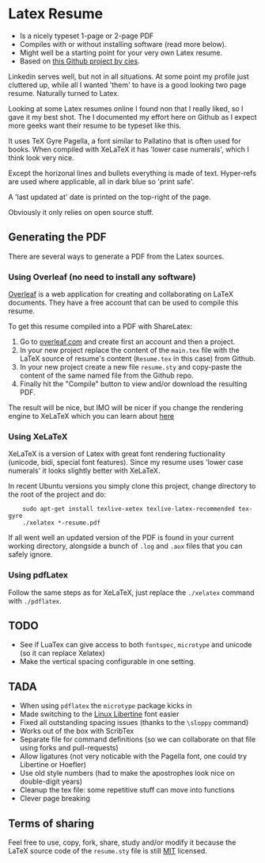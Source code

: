 # Latex Resume

* Is a nicely typeset 1-page or 2-page PDF
* Compiles with or without installing software (read more below).
* Might well be a starting point for your very own Latex resume.
* Based on [this Github project by cies](https://github.com/cies/resume).

Linkedin serves well, but not in all situations.  At some point my profile
just cluttered up, while all I wanted 'them' to have is a good looking
two page resume.  Naturally turned to Latex.

Looking at some Latex resumes online I found non that I really liked, so
I gave it my best shot.  The I documented my effort here on Github as I
expect more geeks want their resume to be typeset like this.

It uses TeX Gyre Pagella, a font similar to Pallatino that is often used for
books.  When compiled with XeLaTeX it has 'lower case numerals', which I
think look very nice.

Except the horizonal lines and bullets everything is made of text.
Hyper-refs are used where applicable, all in dark blue so 'print safe'.

A 'last updated at' date is printed on the top-right of the page.

Obviously it only relies on open source stuff.

## Generating the PDF

There are several ways to generate a PDF from the Latex sources.

### Using Overleaf (no need to install any software)

[Overleaf](https://www.overleaf.com/) is a web application for creating
and collaborating on LaTeX documents.  They have a free account that
can be used to compile this resume.

To get this resume compiled into a PDF with ShareLatex:

  1. Go to [overleaf.com](Overleaf) and create first an account and then a project.
  2. In your new project replace the content of the `main.tex` file with the LaTeX source of resume's content (`Resume.tex` in this case) from Github.
  3. In your new project create a new file `resume.sty` and copy-paste
     the content of the same named file from the Github repo.
  4. Finally hit the "Compile" button to view and/or download the resulting PDF.

The result will be nice, but IMO will be nicer if you change the
rendering engine to XeLaTeX which you can learn about [here](https://www.overleaf.com/learn/how-to/Changing_compiler)

### Using XeLaTeX

XeLaTeX is a version of Latex with great font rendering fuctionality (unicode, bidi,
special font features).  Since my resume uses 'lower case numerals' it
looks slightly better with XeLaTeX.

In recent Ubuntu versions you simply clone this project, change
directory to the root of the project and do:

        sudo apt-get install texlive-xetex texlive-latex-recommended tex-gyre
        ./xelatex *-resume.pdf

If all went well an updated version of the PDF is found in your current
working directory, alongside a bunch of `.log` and `.aux` files that
you can safely ignore.

### Using pdfLatex

Follow the same steps as for XeLaTeX, just replace the `./xelatex`
command with `./pdflatex`.

## TODO

* See if LuaTex can give access to both `fontspec`, `microtype` and unicode (so it can replace Xelatex)
* Make the vertical spacing configurable in one setting.

## TADA

* When using `pdflatex` the `microtype` package kicks in
* Made switching to the [Linux Libertine](http://www.linuxlibertine.org) font easier
* Fixed all outstanding spacing issues (thanks to the `\sloppy` command)
* Works out of the box with ScribTex
* Separate file for command definitions (so we can collaborate on that file using forks and pull-requests)
* Allow ligatures (not very noticable with the Pagella font, one could try Libertine or Hoefler)
* Use old style numbers (had to make the apostrophes look nice on double-digit years)
* Cleanup the tex file: some repetitive stuff can move into functions
* Clever page breaking

## Terms of sharing

Feel free to use, copy, fork, share, study and/or modify it because the LaTeX source code of the `resume.sty` file is still [MIT](http://en.wikipedia.org/wiki/MIT_License) licensed.
